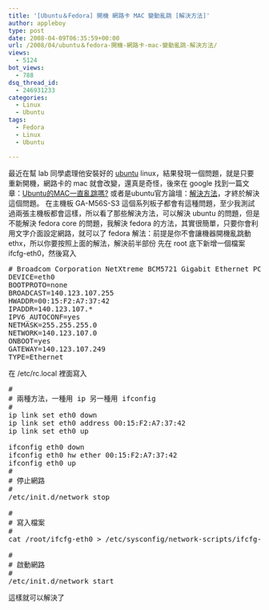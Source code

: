 ```yaml
---
title: '[Ubuntu＆Fedora] 開機 網路卡 MAC 變動亂跳 [解決方法]'
author: appleboy
type: post
date: 2008-04-09T06:35:59+00:00
url: /2008/04/ubuntu＆fedora-開機-網路卡-mac-變動亂跳-解決方法/
views:
  - 5124
bot_views:
  - 788
dsq_thread_id:
  - 246931233
categories:
  - Linux
  - Ubuntu
tags:
  - Fedora
  - Linux
  - Ubuntu

---
```

最近在幫 lab 同學處理他安裝好的 [ubuntu][1] linux，結果發現一個問題，就是只要重新開機，網路卡的 mac 就會改變，還真是奇怪，後來在 google 找到一篇文章：[Ubuntu的MAC一直亂跳嗎?][2] 或者是ubuntu官方論壇：[解決方法][3]，才終於解決這個問題。 在主機板 GA-M56S-S3 這個系列板子都會有這種問題，至少我測試過兩張主機板都會這樣，所以看了那些解決方法，可以解決 ubuntu 的問題，但是不能解決 fedora core 的問題，我解決 fedora 的方法，其實很簡單，只要你會利用文字介面設定網路，就可以了 fedora 解法：前提是你不會讓機器開機亂跳動 ethx，所以你要按照上面的解法，解決前半部份 先在 root 底下新增一個檔案 ifcfg-eth0，然後寫入 

<pre class="brush: bash; title: ; notranslate" title=""># Broadcom Corporation NetXtreme BCM5721 Gigabit Ethernet PCI Express
DEVICE=eth0
BOOTPROTO=none
BROADCAST=140.123.107.255
HWADDR=00:15:F2:A7:37:42
IPADDR=140.123.107.*
IPV6_AUTOCONF=yes
NETMASK=255.255.255.0
NETWORK=140.123.107.0
ONBOOT=yes
GATEWAY=140.123.107.249
TYPE=Ethernet
</pre>

<!--more--> 在 /etc/rc.local 裡面寫入 

<pre class="brush: bash; title: ; notranslate" title="">#
# 兩種方法，一種用 ip 另一種用 ifconfig
#
ip link set eth0 down
ip link set eth0 address 00:15:F2:A7:37:42
ip link set eth0 up

ifconfig eth0 down
ifconfig eth0 hw ether 00:15:F2:A7:37:42
ifconfig eth0 up
#
# 停止網路
#
/etc/init.d/network stop

#
# 寫入檔案
#
cat /root/ifcfg-eth0 > /etc/sysconfig/network-scripts/ifcfg-eth0

#
# 啟動網路
#
/etc/init.d/network start
</pre> 這樣就可以解決了

 [1]: http://www.ubuntu.org.tw/
 [2]: http://www.karayou.com/redirect.php?tid=206006&goto=lastpost
 [3]: http://ubuntuforums.org/showthread.php?p=4156690#post4156690